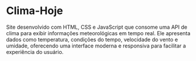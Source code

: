 # Clima-Hoje
 Site desenvolvido com HTML, CSS e JavaScript que consome uma API de clima para exibir informações meteorológicas em tempo real. Ele apresenta dados como temperatura, condições do tempo, velocidade do vento e umidade, oferecendo uma interface moderna e responsiva para facilitar a experiência do usuário.
